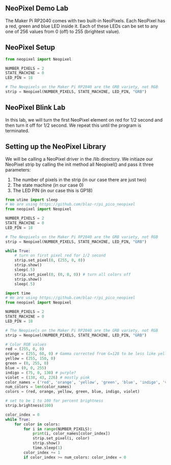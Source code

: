## NeoPixel Demo Lab

The Maker Pi RP2040 comes with two built-in NeoPixels.  Each NeoPixel has a red, green and blue LED inside it.  Each of these LEDs can be set to any one of 256 values from 0 (off) to 255 (brightest value).


<!-- 
![Maker Pi RP2040 NeoPixel Demo](../../img/maker-pi-rp2040-neopixel-demo.gif)
TODO: this link
-->

## NeoPixel Setup

```py
from neopixel import Neopixel

NUMBER_PIXELS = 2
STATE_MACHINE = 0
LED_PIN = 18

# The Neopixels on the Maker Pi RP2040 are the GRB variety, not RGB
strip = Neopixel(NUMBER_PIXELS, STATE_MACHINE, LED_PIN, "GRB")
```

## NeoPixel Blink Lab
In this lab, we will turn the first NeoPixel element on red for 1/2 second and then turn it off for 1/2 second.  We repeat this until the program is terminated.

## Setting up the NeoPixel Library

We will be calling a NeoPixel driver in the /lib directory.  We initiaze our NeoPixel strip by calling the init method all Neopixel() and pass it three parameters:

1. The number of pixels in the strip (in our case there are just two)
2. The state machine (in our case 0)
3. The LED PIN (in our case this is GP18)


```py
from utime import sleep
# We are using https://github.com/blaz-r/pi_pico_neopixel
from neopixel import Neopixel

NUMBER_PIXELS = 2
STATE_MACHINE = 0
LED_PIN = 18

# The Neopixels on the Maker Pi RP2040 are the GRB variety, not RGB
strip = Neopixel(NUMBER_PIXELS, STATE_MACHINE, LED_PIN, "GRB")

while True:
    # turn on first pixel red for 1/2 second
    strip.set_pixel(0, (255, 0, 0))
    strip.show()
    sleep(.5)   
    strip.set_pixel(0, (0, 0, 0)) # turn all colors off
    strip.show()
    sleep(.5)
```

```py
import time
# We are using https://github.com/blaz-r/pi_pico_neopixel
from neopixel import Neopixel

NUMBER_PIXELS = 2
STATE_MACHINE = 0
LED_PIN = 18

# The Neopixels on the Maker Pi RP2040 are the GRB variety, not RGB
strip = Neopixel(NUMBER_PIXELS, STATE_MACHINE, LED_PIN, "GRB")

# Color RGB values
red = (255, 0, 0)
orange = (255, 60, 0) # Gamma corrected from G=128 to be less like yellow
yellow = (255, 150, 0)
green = (0, 255, 0)
blue = (0, 0, 255)
indigo = (75, 0, 130) # purple?
violet = (138, 43, 226) # mostly pink
color_names = ('red', 'orange', 'yellow', 'green', 'blue', 'indigo', 'violet')
num_colors = len(color_names)
colors = (red, orange, yellow, green, blue, indigo, violet)

# set to be 1 to 100 for percent brightness
strip.brightness(100)

color_index = 0
while True:
    for color in colors:
        for i in range(NUMBER_PIXELS):
            print(i, color_names[color_index])
            strip.set_pixel(i, color)
            strip.show()
            time.sleep(1)
        color_index += 1
        if color_index >= num_colors: color_index = 0

```


